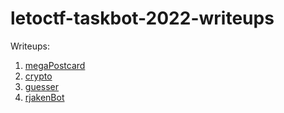 # letoctf-taskbot-2022-writeups
Writeups:
1. [megaPostcard](01-megaPostcard/README.md)
2. [crypto](02-crypto/README.md)
3. [guesser](03-guesser/README.md)
4. [rjakenBot](04-rjakenBot/README.md)
